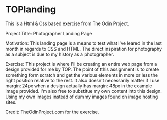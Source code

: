 # TOPlanding
This is a Html & Css based exercise from The Odin Project. 

Project Title: Photographer Landing Page

Motivation: This landing page is a means to test what I've leared in the last month in regards to CSS and HTML. The direct inspiration for photography as a subject is due to my history as a photographer. 

Exercise: This project is where I'll be creating an entire web page from a design provided for me by TOP. The point of tthis assignment is to create something form scratch and get the various elements in more or less the right position relative to the rest. It also doesn't necessarily matter if I use margin: 24px when a design actually has margin: 48px in the example image provided. I'm also free to substitue my own content into this design. Using my own images instead of dummy images found on image hosting sites.

Credit: TheOdinProject.com for the exercise.
